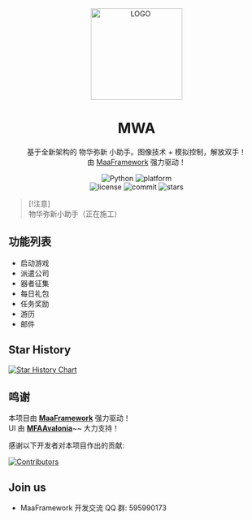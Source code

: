 <!-- markdownlint-disable MD033 MD041 -->
<div align="center">

<img alt="LOGO" src="https://raw.githubusercontent.com/YlovexLN/MWA/refs/heads/main/logo.ico" width="180" height="180" />

# MWA

基于全新架构的 物华弥新 小助手。图像技术 + 模拟控制，解放双手！  
由 [MaaFramework](https://github.com/MaaXYZ/MaaFramework) 强力驱动！

</div>

<p align="center">
  <img alt="Python" src="https://img.shields.io/badge/Python-3776AB?logo=python&logoColor=white">
  <img alt="platform" src="https://img.shields.io/badge/platform-Windows%20%7C%20Linux%20%7C%20macOS-blueviolet">
  <br>
  <img alt="license" src="https://img.shields.io/github/license/YlovexLN/MWA">
  <img alt="commit" src="https://img.shields.io/github/commit-activity/m/YlovexLN/MWA">
  <img alt="stars" src="https://img.shields.io/github/stars/YlovexLN/MWA?style=social">
</p>

<div align="center">

<!--

[English](./README_en.md) | [简体中文](./README.md)

-->

</div>

> [!注意]  
> 物华弥新小助手（正在施工）

## 功能列表

- 启动游戏
- 派遣公司
- 器者征集
- 每日礼包
- 任务奖励
- 游历
- 邮件

<!-- 这里是你的注释内容 

## 使用说明

- [新手上路](./docs/zh_cn/manual/新手上路.md)(**使用前必看**)
- [功能介绍](./docs/zh_cn/manual/功能介绍.md)
- [MaaPiCli使用说明](./docs/zh_cn/manual/MaaPiCli.md)
- [连接设置](./docs/zh_cn/manual/连接设置.md)
- [常见问题](./docs/zh_cn/manual/常见问题.md)
- [Mirror酱使用说明](./docs/zh_cn/manual/Mirror酱.md)

## 开发相关

- [开发前须知](./docs/zh_cn/develop/开发前须知.md)
- [项目结构](./docs/zh_cn/develop/项目结构.md)
- [interface.json编写](./docs/zh_cn/develop/interface.json编写.md)
- [Pipeline编写](./docs/zh_cn/develop/Pipeline编写.md)
- [Custom编写](./docs/zh_cn/develop/Custom编写.md)
- [项目重构](./docs/zh_cn/develop/项目重构.md)
- [外服适配](./docs/zh_cn/develop/外服适配.md)
- [文档编写](./docs/zh_cn/develop/文档编写.md)

更多文档请前往 [MaaFramework](https://github.com/MaaXYZ/MaaFramework) 主仓库查看
-->

## Star History

<a href="https://www.star-history.com/YlovexLN/MWA&Date">
 <picture>
   <source media="(prefers-color-scheme: dark)" srcset="https://api.star-history.com/svg?repos=YlovexLN/MWA&type=Date&theme=dark" />
   <source media="(prefers-color-scheme: light)" srcset="https://api.star-history.com/svg?repos=YlovexLN/MWA&type=Date" />
   <img alt="Star History Chart" src="https://api.star-history.com/svg?repos=YlovexLN/MWA&type=Date" />
 </picture>
</a>

## 鸣谢

本项目由 **[MaaFramework](https://github.com/MaaXYZ/MaaFramework)** 强力驱动！  
UI 由 **[MFAAvalonia](https://github.com/SweetSmellFox/MFAAvalonia)**~~ 大力支持！

感谢以下开发者对本项目作出的贡献:

[![Contributors](https://contrib.rocks/image?repo=YlovexLN/MWA&max=1000)](https://github.com/YlovexLN/MWA/graphs/contributors)

## Join us

- MaaFramework 开发交流 QQ 群: 595990173